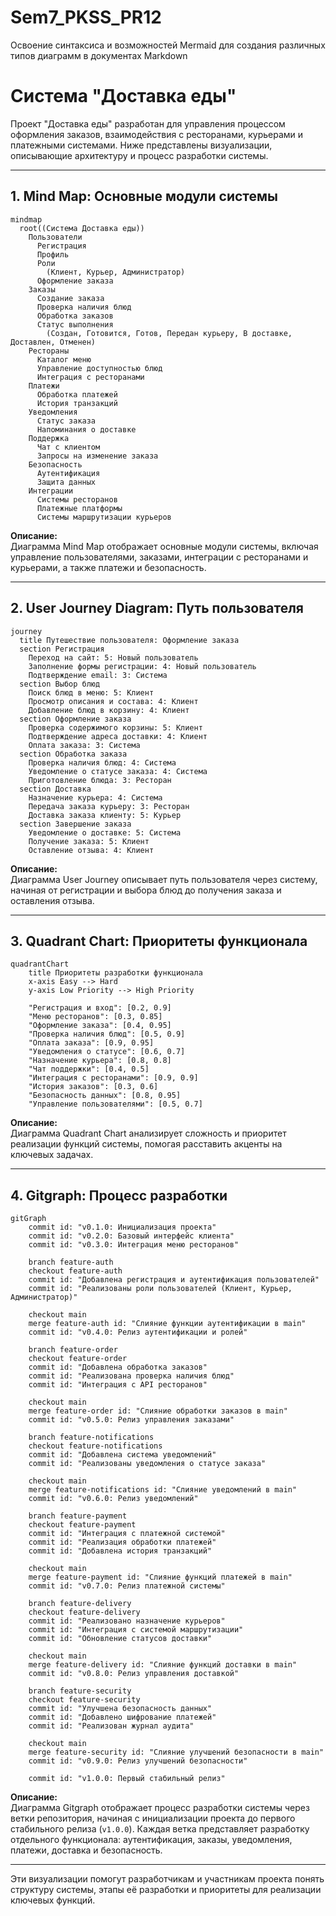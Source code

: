 # Sem7_PKSS_PR12
Освоение синтаксиса и возможностей Mermaid для создания различных типов диаграмм в документах Markdown
# Система "Доставка еды"

Проект "Доставка еды" разработан для управления процессом оформления заказов, взаимодействия с ресторанами, курьерами и платежными системами. Ниже представлены визуализации, описывающие архитектуру и процесс разработки системы.

---

## 1. Mind Map: Основные модули системы

```mermaid
mindmap
  root((Система Доставка еды))
    Пользователи
      Регистрация
      Профиль
      Роли 
        (Клиент, Курьер, Администратор)
      Оформление заказа
    Заказы
      Создание заказа
      Проверка наличия блюд
      Обработка заказов
      Статус выполнения 
        (Создан, Готовится, Готов, Передан курьеру, В доставке, Доставлен, Отменен)
    Рестораны
      Каталог меню
      Управление доступностью блюд
      Интеграция с ресторанами
    Платежи
      Обработка платежей
      История транзакций
    Уведомления
      Статус заказа
      Напоминания о доставке
    Поддержка
      Чат с клиентом
      Запросы на изменение заказа
    Безопасность
      Аутентификация
      Защита данных
    Интеграции
      Системы ресторанов
      Платежные платформы
      Системы маршрутизации курьеров
```

**Описание:**  
Диаграмма Mind Map отображает основные модули системы, включая управление пользователями, заказами, интеграции с ресторанами и курьерами, а также платежи и безопасность.

---

## 2. User Journey Diagram: Путь пользователя

```mermaid
journey
  title Путешествие пользователя: Оформление заказа
  section Регистрация
    Переход на сайт: 5: Новый пользователь
    Заполнение формы регистрации: 4: Новый пользователь
    Подтверждение email: 3: Система
  section Выбор блюд
    Поиск блюд в меню: 5: Клиент
    Просмотр описания и состава: 4: Клиент
    Добавление блюд в корзину: 4: Клиент
  section Оформление заказа
    Проверка содержимого корзины: 5: Клиент
    Подтверждение адреса доставки: 4: Клиент
    Оплата заказа: 3: Система
  section Обработка заказа
    Проверка наличия блюд: 4: Система
    Уведомление о статусе заказа: 4: Система
    Приготовление блюда: 3: Ресторан
  section Доставка
    Назначение курьера: 4: Система
    Передача заказа курьеру: 3: Ресторан
    Доставка заказа клиенту: 5: Курьер
  section Завершение заказа
    Уведомление о доставке: 5: Система
    Получение заказа: 5: Клиент
    Оставление отзыва: 4: Клиент
```

**Описание:**  
Диаграмма User Journey описывает путь пользователя через систему, начиная от регистрации и выбора блюд до получения заказа и оставления отзыва.

---

## 3. Quadrant Chart: Приоритеты функционала

```mermaid
quadrantChart
    title Приоритеты разработки функционала
    x-axis Easy --> Hard
    y-axis Low Priority --> High Priority

    "Регистрация и вход": [0.2, 0.9]
    "Меню ресторанов": [0.3, 0.85]
    "Оформление заказа": [0.4, 0.95]
    "Проверка наличия блюд": [0.5, 0.9]
    "Оплата заказа": [0.9, 0.95]
    "Уведомления о статусе": [0.6, 0.7]
    "Назначение курьера": [0.8, 0.8]
    "Чат поддержки": [0.4, 0.5]
    "Интеграция с ресторанами": [0.9, 0.9]
    "История заказов": [0.3, 0.6]
    "Безопасность данных": [0.8, 0.95]
    "Управление пользователями": [0.5, 0.7]
```

**Описание:**  
Диаграмма Quadrant Chart анализирует сложность и приоритет реализации функций системы, помогая расставить акценты на ключевых задачах.

---

## 4. Gitgraph: Процесс разработки

```mermaid
gitGraph
    commit id: "v0.1.0: Инициализация проекта"
    commit id: "v0.2.0: Базовый интерфейс клиента"
    commit id: "v0.3.0: Интеграция меню ресторанов"

    branch feature-auth
    checkout feature-auth
    commit id: "Добавлена регистрация и аутентификация пользователей"
    commit id: "Реализованы роли пользователей (Клиент, Курьер, Администратор)"

    checkout main
    merge feature-auth id: "Слияние функции аутентификации в main"
    commit id: "v0.4.0: Релиз аутентификации и ролей"

    branch feature-order
    checkout feature-order
    commit id: "Добавлена обработка заказов"
    commit id: "Реализована проверка наличия блюд"
    commit id: "Интеграция с API ресторанов"

    checkout main
    merge feature-order id: "Слияние обработки заказов в main"
    commit id: "v0.5.0: Релиз управления заказами"

    branch feature-notifications
    checkout feature-notifications
    commit id: "Добавлена система уведомлений"
    commit id: "Реализованы уведомления о статусе заказа"

    checkout main
    merge feature-notifications id: "Слияние уведомлений в main"
    commit id: "v0.6.0: Релиз уведомлений"

    branch feature-payment
    checkout feature-payment
    commit id: "Интеграция с платежной системой"
    commit id: "Реализация обработки платежей"
    commit id: "Добавлена история транзакций"

    checkout main
    merge feature-payment id: "Слияние функций платежей в main"
    commit id: "v0.7.0: Релиз платежной системы"

    branch feature-delivery
    checkout feature-delivery
    commit id: "Реализовано назначение курьеров"
    commit id: "Интеграция с системой маршрутизации"
    commit id: "Обновление статусов доставки"

    checkout main
    merge feature-delivery id: "Слияние функций доставки в main"
    commit id: "v0.8.0: Релиз управления доставкой"

    branch feature-security
    checkout feature-security
    commit id: "Улучшена безопасность данных"
    commit id: "Добавлено шифрование платежей"
    commit id: "Реализован журнал аудита"

    checkout main
    merge feature-security id: "Слияние улучшений безопасности в main"
    commit id: "v0.9.0: Релиз улучшений безопасности"

    commit id: "v1.0.0: Первый стабильный релиз"
```

**Описание:**  
Диаграмма Gitgraph отображает процесс разработки системы через ветки репозитория, начиная с инициализации проекта до первого стабильного релиза (`v1.0.0`). Каждая ветка представляет разработку отдельного функционала: аутентификация, заказы, уведомления, платежи, доставка и безопасность.

---

Эти визуализации помогут разработчикам и участникам проекта понять структуру системы, этапы её разработки и приоритеты для реализации ключевых функций.
